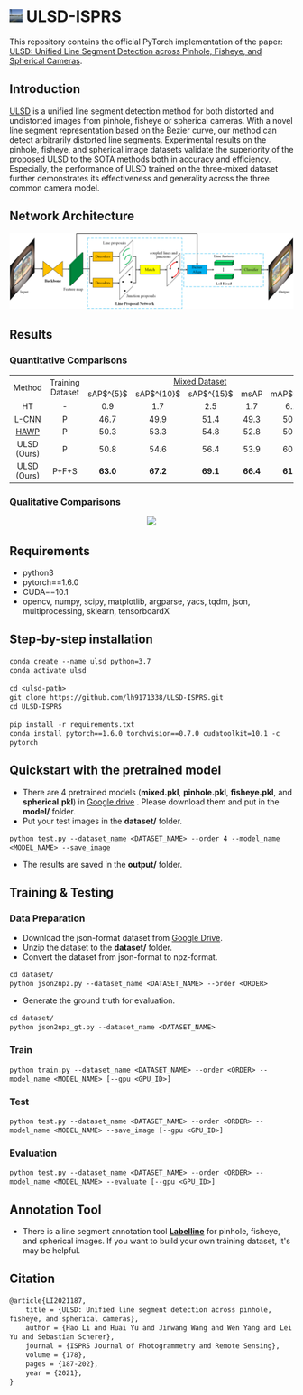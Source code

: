 [<img height="23" src="https://github.com/lh9171338/Outline/blob/master/icon.jpg"/>](https://github.com/lh9171338/Outline) ULSD-ISPRS
===
This repository contains the official PyTorch implementation of the paper: [ULSD: Unified Line Segment Detection across Pinhole, Fisheye, and Spherical Cameras](https://www.sciencedirect.com/science/article/abs/pii/S0924271621001623).

## Introduction
[ULSD](https://www.sciencedirect.com/science/article/abs/pii/S0924271621001623) is a unified line segment detection method for both distorted and undistorted images from pinhole, fisheye or spherical cameras. With a novel line segment representation based on the Bezier curve, our method can detect arbitrarily distorted line segments. Experimental results on the pinhole, fisheye, and spherical image datasets validate the superiority of the proposed ULSD to the SOTA methods both in accuracy and efficiency. Especially, the performance of ULSD trained on the three-mixed dataset further demonstrates its effectiveness and generality across the three common camera model.

## Network Architecture
<p align="center"><img width="600" src="figure/Network.png"/></p>
    
## Results

### Quantitative Comparisons

<html>
<table align="center">
	<tr>
		<td rowspan="2" colspan="1" align="center">Method</td>
		<td rowspan="2" colspan="1" align="center">Training Dataset</td>
		<td rowspan="1" colspan="5" align="center"><a href="https://drive.google.com/drive/folders/1K-pGDDPrXkCmWCcoyYvURZ86ZzA5O6E_?usp=sharing">Mixed Dataset</a></td>
		<td rowspan="2" colspan="1" align="center">FPS</td>
	</tr>
	<tr>
		<td align="center">sAP$^{5}$</td>
		<td align="center">sAP$^{10}$</td>
		<td align="center">sAP$^{15}$</td>
		<td align="center">msAP</td>
		<td align="center">mAP$^{J}$</td>
	</tr>
	<tr>
		<td align="center">HT</td>
		<td align="center">-</td>
		<td align="center">0.9</td>
		<td align="center">1.7</td>
		<td align="center">2.5</td>
		<td align="center">1.7</td>
		<td align="center">6.1</td>
		<td align="center">0.3</td>
	</tr>
	<tr>
		<td align="center"><a href="https://github.com/zhou13/lcnn">L-CNN</a></td>
		<td align="center">P</td>
		<td align="center">46.7</td>
		<td align="center">49.9</td>
		<td align="center">51.4</td>
		<td align="center">49.3</td>
		<td align="center">50.6</td>
		<td align="center">13.4</td>
	</tr>
	<tr>
		<td align="center"><a href="https://github.com/cherubicXN/hawp">HAWP</a></td>
		<td align="center">P</td>
		<td align="center">50.3</td>
		<td align="center">53.3</td>
		<td align="center">54.8</td>
		<td align="center">52.8</td>
		<td align="center">50.4</td>
		<td align="center">32.0</td>
	</tr>
	<tr>
		<td align="center">ULSD (Ours)</td>
		<td align="center">P</td>
		<td align="center">50.8</td>
		<td align="center">54.6</td>
		<td align="center">56.4</td>
		<td align="center">53.9</td>
		<td align="center">60.6</td>
		<td align="center"><b>37.0</b></td>
	</tr>
	<tr>
		<td align="center">ULSD (Ours)</td>
		<td align="center">P+F+S</td>
		<td align="center"><b>63.0</b></td>
		<td align="center"><b>67.2</b></td>
		<td align="center"><b>69.1</b></td>
		<td align="center"><b>66.4</b></td>
		<td align="center"><b>61.6</b></td>
		<td align="center">36.9</td>
	</tr>
</table>
</html>

### Qualitative Comparisons

<p align="center">
    <img src="figure/Qualitative-mixed.png"/>
</p> 


## Requirements

* python3
* pytorch==1.6.0
* CUDA==10.1
* opencv, numpy, scipy, matplotlib, argparse, yacs, tqdm, json, multiprocessing, sklearn, tensorboardX

## Step-by-step installation
```shell
conda create --name ulsd python=3.7
conda activate ulsd

cd <ulsd-path>
git clone https://github.com/lh9171338/ULSD-ISPRS.git
cd ULSD-ISPRS

pip install -r requirements.txt
conda install pytorch==1.6.0 torchvision==0.7.0 cudatoolkit=10.1 -c pytorch
```

## Quickstart with the pretrained model
* There are 4 pretrained models (**mixed.pkl**, **pinhole.pkl**, **fisheye.pkl**, and **spherical.pkl**) in [Google drive](https://drive.google.com/drive/folders/1YkK4nvMLJm12GclxJ8SOdzCZlKcDHjPR?usp=sharing)
. Please download them and put in the **model/** folder.
* Put your test images in the **dataset/** folder.
```shell
python test.py --dataset_name <DATASET_NAME> --order 4 --model_name <MODEL_NAME> --save_image
```
* The results are saved in the **output/** folder.

## Training & Testing

### Data Preparation

* Download the json-format dataset from [Google Drive](https://drive.google.com/drive/folders/1K-pGDDPrXkCmWCcoyYvURZ86ZzA5O6E_?usp=sharing).
* Unzip the dataset to the **dataset/** folder.
* Convert the dataset from json-format to npz-format.
```shell
cd dataset/
python json2npz.py --dataset_name <DATASET_NAME> --order <ORDER>
```

* Generate the ground truth for evaluation.
```shell
cd dataset/
python json2npz_gt.py --dataset_name <DATASET_NAME>
```

### Train

```shell
python train.py --dataset_name <DATASET_NAME> --order <ORDER> --model_name <MODEL_NAME> [--gpu <GPU_ID>]
```

### Test

```shell
python test.py --dataset_name <DATASET_NAME> --order <ORDER> --model_name <MODEL_NAME> --save_image [--gpu <GPU_ID>]
```

### Evaluation

```shell
python test.py --dataset_name <DATASET_NAME> --order <ORDER> --model_name <MODEL_NAME> --evaluate [--gpu <GPU_ID>]
```

## Annotation Tool

* There is a line segment annotation tool [**Labelline**](https://github.com/lh9171338/Labelline) for pinhole, fisheye, and spherical images. If you want to build your own training dataset, it's may be helpful.

## Citation
```
@article{LI2021187,
    title = {ULSD: Unified line segment detection across pinhole, fisheye, and spherical cameras},
    author = {Hao Li and Huai Yu and Jinwang Wang and Wen Yang and Lei Yu and Sebastian Scherer},
    journal = {ISPRS Journal of Photogrammetry and Remote Sensing},
    volume = {178},
    pages = {187-202},
    year = {2021},
}
```

